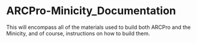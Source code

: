 # ARCPro-Minicity_Documentation
This will encompass all of the materials used to build both ARCPro and the Minicity, and of course, instructions on how to build them.
